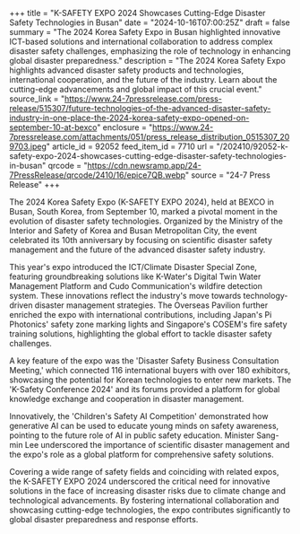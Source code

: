 +++
title = "K-SAFETY EXPO 2024 Showcases Cutting-Edge Disaster Safety Technologies in Busan"
date = "2024-10-16T07:00:25Z"
draft = false
summary = "The 2024 Korea Safety Expo in Busan highlighted innovative ICT-based solutions and international collaboration to address complex disaster safety challenges, emphasizing the role of technology in enhancing global disaster preparedness."
description = "The 2024 Korea Safety Expo highlights advanced disaster safety products and technologies, international cooperation, and the future of the industry. Learn about the cutting-edge advancements and global impact of this crucial event."
source_link = "https://www.24-7pressrelease.com/press-release/515307/future-technologies-of-the-advanced-disaster-safety-industry-in-one-place-the-2024-korea-safety-expo-opened-on-september-10-at-bexco"
enclosure = "https://www.24-7pressrelease.com/attachments/051/press_release_distribution_0515307_209703.jpeg"
article_id = 92052
feed_item_id = 7710
url = "/202410/92052-k-safety-expo-2024-showcases-cutting-edge-disaster-safety-technologies-in-busan"
qrcode = "https://cdn.newsramp.app/24-7PressRelease/qrcode/2410/16/epice7QB.webp"
source = "24-7 Press Release"
+++

<p>The 2024 Korea Safety Expo (K-SAFETY EXPO 2024), held at BEXCO in Busan, South Korea, from September 10, marked a pivotal moment in the evolution of disaster safety technologies. Organized by the Ministry of the Interior and Safety of Korea and Busan Metropolitan City, the event celebrated its 10th anniversary by focusing on scientific disaster safety management and the future of the advanced disaster safety industry.</p><p>This year's expo introduced the ICT/Climate Disaster Special Zone, featuring groundbreaking solutions like K-Water's Digital Twin Water Management Platform and Cudo Communication's wildfire detection system. These innovations reflect the industry's move towards technology-driven disaster management strategies. The Overseas Pavilion further enriched the expo with international contributions, including Japan's Pi Photonics' safety zone marking lights and Singapore's COSEM's fire safety training solutions, highlighting the global effort to tackle disaster safety challenges.</p><p>A key feature of the expo was the 'Disaster Safety Business Consultation Meeting,' which connected 116 international buyers with over 180 exhibitors, showcasing the potential for Korean technologies to enter new markets. The 'K-Safety Conference 2024' and its forums provided a platform for global knowledge exchange and cooperation in disaster management.</p><p>Innovatively, the 'Children's Safety AI Competition' demonstrated how generative AI can be used to educate young minds on safety awareness, pointing to the future role of AI in public safety education. Minister Sang-min Lee underscored the importance of scientific disaster management and the expo's role as a global platform for comprehensive safety solutions.</p><p>Covering a wide range of safety fields and coinciding with related expos, the K-SAFETY EXPO 2024 underscored the critical need for innovative solutions in the face of increasing disaster risks due to climate change and technological advancements. By fostering international collaboration and showcasing cutting-edge technologies, the expo contributes significantly to global disaster preparedness and response efforts.</p>